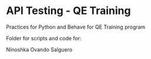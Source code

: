 # API Testing - QE Training

Practices for Python and Behave for QE Training program

Folder for scripts and code for:

Ninoshka Ovando Salguero‎